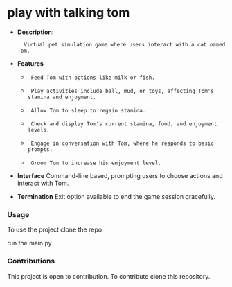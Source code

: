 # play with talking tom

- **Description**:

        Virtual pet simulation game where users interact with a cat named Tom.

- **Features**
  -      Feed Tom with options like milk or fish.
  -      Play activities include ball, mud, or toys, affecting Tom's stamina and enjoyment.
  -      Allow Tom to sleep to regain stamina.
  -      Check and display Tom's current stamina, food, and enjoyment levels.
  -      Engage in conversation with Tom, where he responds to basic prompts.
  -      Groom Tom to increase his enjoyment level.

- **Interface** 
         Command-line based, prompting users to choose actions and interact with Tom.

- **Termination**
         Exit option available to end the game session gracefully.
### Usage

To use the project clone the repo

run the main.py

### Contributions

This project is open to contribution. To contribute clone this repository.
